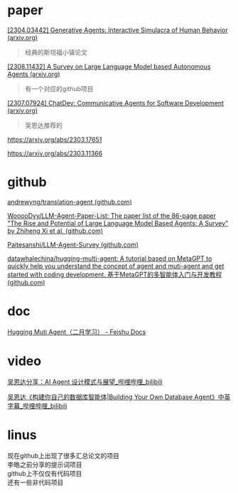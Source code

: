 # paper
[[2304.03442] Generative Agents: Interactive Simulacra of Human Behavior (arxiv.org)](https://arxiv.org/abs/2304.03442)
> 经典的斯坦福小镇论文

[[2308.11432] A Survey on Large Language Model based Autonomous Agents (arxiv.org)](https://arxiv.org/abs/2308.11432)
> 有一个对应的github项目

[[2307.07924] ChatDev: Communicative Agents for Software Development (arxiv.org)](https://arxiv.org/abs/2307.07924)
> 吴恩达推荐的

https://arxiv.org/abs/2303.17651

https://arxiv.org/abs/2303.11366



# github
[andrewyng/translation-agent (github.com)](https://github.com/andrewyng/translation-agent)

[WooooDyy/LLM-Agent-Paper-List: The paper list of the 86-page paper "The Rise and Potential of Large Language Model Based Agents: A Survey" by Zhiheng Xi et al. (github.com)](https://github.com/WooooDyy/LLM-Agent-Paper-List)

[Paitesanshi/LLM-Agent-Survey (github.com)](https://github.com/Paitesanshi/LLM-Agent-Survey)

[datawhalechina/hugging-multi-agent: A tutorial based on MetaGPT to quickly help you understand the concept of agent and muti-agent and get started with coding development. 基于MetaGPT的多智能体入门与开发教程 (github.com)](https://github.com/datawhalechina/hugging-multi-agent/tree/main?tab=readme-ov-file)


# doc
[Hugging Muti Agent（二月学习） - Feishu Docs](https://deepwisdom.feishu.cn/wiki/MLILw0EdRiyiYRkJLgOcskyAnUh)

# video
[吴恩达分享：AI Agent 设计模式与展望_哔哩哔哩_bilibili](https://www.bilibili.com/video/BV1rm41167zX/?vd_source=1781cc4e540cf27bcf0ed040e7626434)

[吴恩达《构建你自己的数据库智能体|Building Your Own Database Agent》中英字幕_哔哩哔哩_bilibili](https://www.bilibili.com/video/BV1RD421M7xK/?spm_id_from=333.1007.tianma.6-3-21.click&vd_source=1781cc4e540cf27bcf0ed040e7626434)


# linus
现在github上出现了很多汇总论文的项目  
李皓之前分享的提示词项目  
github上不仅仅有代码项目  
还有一些非代码项目  